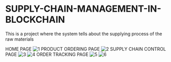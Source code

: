 # SUPPLY-CHAIN-MANAGEMENT-IN-BLOCKCHAIN
This is a project where the system tells about the supplying process of the raw materials

HOME PAGE
![1](https://user-images.githubusercontent.com/90173123/218174322-aa69a417-19b0-45f6-84c8-200849aabc29.PNG)
PRODUCT ORDERING PAGE
![2](https://user-images.githubusercontent.com/90173123/218174460-ca6ba161-1af6-43e4-9160-82b7167556ff.PNG)
SUPPLY CHAIN CONTROL PAGE
![3](https://user-images.githubusercontent.com/90173123/218174595-425dbce3-bdbf-4613-8aca-8ec56f3aeca9.PNG)
![4](https://user-images.githubusercontent.com/90173123/218174619-6c8d1ae2-617c-4391-9357-aa18a8a265a1.PNG)
ORDER TRACKING PAGE
![5](https://user-images.githubusercontent.com/90173123/218174716-7e321300-9e61-4e4b-a234-5c3a36f716a3.PNG)
![6](https://user-images.githubusercontent.com/90173123/218174734-fd167305-3aaa-417a-9753-4c517c54cf49.PNG)
